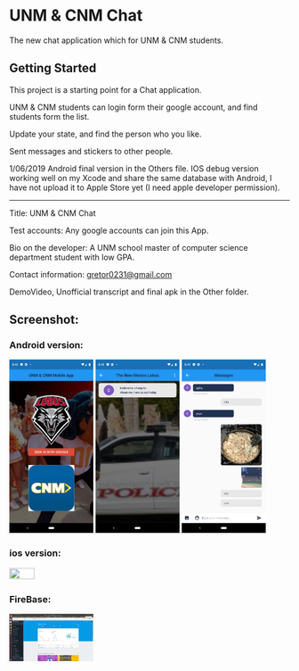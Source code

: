 # UNM & CNM Chat

The new chat application which for UNM & CNM students.

## Getting Started

This project is a starting point for a Chat application.

UNM & CNM students can login form their google account, and find students form the list.

Update your state, and find the person who you like.

Sent messages and stickers to other people.


1/06/2019 Android final version in the Others file. IOS debug version working well on my Xcode and share the same database with Android, I have not upload it to Apple Store yet (I need apple developer permission).


*****************************************************************************************

Title: UNM & CNM Chat

Test accounts: Any google accounts can join this App.

Bio on the developer: A UNM school master of computer science department student with low GPA.

Contact information: gretor0231@gmail.com

DemoVideo, Unofficial transcript and final apk in the Other folder.

## Screenshot:

### Android version: 

<img src="https://github.com/gretor0231/UNM-mobile-app/blob/master/Others/login.png" height="30%" width="30%">
<img src="https://github.com/gretor0231/UNM-mobile-app/blob/master/Others/list.png" height="30%" width="30%">
<img src="https://github.com/gretor0231/UNM-mobile-app/blob/master/Others/messages.png" height="30%" width="30%">

### ios version:

<img src="https://github.com/gretor0231/UNM-mobile-app/blob/master/Others/ios2.png" height="30%" width="30%">

### FireBase:

<img src="https://github.com/gretor0231/UNM-mobile-app/blob/master/Others/firebase.png" height="30%" width="30%">


